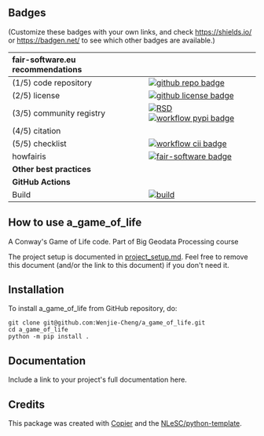 ## Badges

(Customize these badges with your own links, and check https://shields.io/ or https://badgen.net/ to see which other badges are available.)

| fair-software.eu recommendations | |
| :-- | :--  |
| (1/5) code repository              | [![github repo badge](https://img.shields.io/badge/github-repo-000.svg?logo=github&labelColor=gray&color=blue)](https://github.com/Wenjie-Cheng/a_game_of_life) |
| (2/5) license                      | [![github license badge](https://img.shields.io/github/license/Wenjie-Cheng/a_game_of_life)](https://github.com/Wenjie-Cheng/a_game_of_life) |
| (3/5) community registry           | [![RSD](https://img.shields.io/badge/rsd-a_game_of_life-00a3e3.svg)](https://www.research-software.nl/software/a_game_of_life) [![workflow pypi badge](https://img.shields.io/pypi/v/a_game_of_life.svg?colorB=blue)](https://pypi.python.org/project/a_game_of_life/) |
| (4/5) citation                     | |
| (5/5) checklist                    | [![workflow cii badge](https://bestpractices.coreinfrastructure.org/projects/<replace-with-created-project-identifier>/badge)](https://bestpractices.coreinfrastructure.org/projects/<replace-with-created-project-identifier>) |
| howfairis                          | [![fair-software badge](https://img.shields.io/badge/fair--software.eu-%E2%97%8F%20%20%E2%97%8F%20%20%E2%97%8F%20%20%E2%97%8F%20%20%E2%97%8B-yellow)](https://fair-software.eu) |
| **Other best practices**           | &nbsp; |
| **GitHub Actions**                 | &nbsp; |
| Build                              | [![build](https://github.com/Wenjie-Cheng/a_game_of_life/actions/workflows/build.yml/badge.svg)](https://github.com/Wenjie-Cheng/a_game_of_life/actions/workflows/build.yml) |
## How to use a_game_of_life

A Conway's Game of Life code. Part of Big Geodata Processing course

The project setup is documented in [project_setup.md](project_setup.md). Feel free to remove this document (and/or the link to this document) if you don't need it.

## Installation

To install a_game_of_life from GitHub repository, do:

```console
git clone git@github.com:Wenjie-Cheng/a_game_of_life.git
cd a_game_of_life
python -m pip install .
```

## Documentation

Include a link to your project's full documentation here.



## Credits

This package was created with [Copier](https://github.com/copier-org/copier) and the [NLeSC/python-template](https://github.com/NLeSC/python-template).
